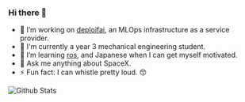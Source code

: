 ### Hi there 👋

- 🔭 I’m working on [deploifai](https://deploif.ai), an MLOps infrastructure as a service provider.
- 🏫 I'm currently a year 3 mechanical engineering student.
- 🌱 I’m learning [ros](https://www.ros.org), and Japanese when I can get myself motivated.
- 💬 Ask me anything about SpaceX.
- ⚡ Fun fact: I can whistle pretty loud. 😙

![Github Stats](https://github-readme-stats.vercel.app/api?username=98sean98&count_private=true&show_icons=true&include_all_commits=true)
